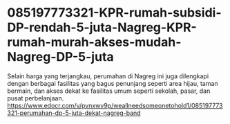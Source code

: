 # 085197773321-KPR-rumah-subsidi-DP-rendah-5-juta-Nagreg-KPR-rumah-murah-akses-mudah-Nagreg-DP-5-juta
Selain harga yang terjangkau, perumahan di Nagreg ini juga dilengkapi dengan berbagai fasilitas yang bagus penunjang seperti area hijau, taman bermain, dan akses dekat ke fasilitas umum seperti sekolah, pasar, dan pusat perbelanjaan.   https://www.edocr.com/v/pvnxwv9p/weallneedsomeonetohold1/085197773321-perumahan-dp-5-juta-dekat-nagreg-band
